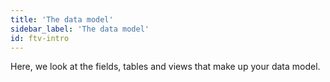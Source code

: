 ```yaml
---
title: 'The data model'
sidebar_label: 'The data model'
id: ftv-intro
---
```


Here, we look at the fields, tables and views that make up your data model.
